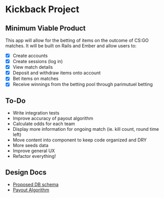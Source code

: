# Kickback Project
## Minimum Viable Product
This app will allow for the betting of items on the outcome of CS:GO matches. It will be built on Rails and Ember and allow users to:

- [X] Create accounts
- [X] Create sessions (log in)
- [X] View match details
- [X] Deposit and withdraw items onto account
- [X] Bet items on matches
- [X] Receive winnings from the betting pool through parimutuel betting

## To-Do
* Write integration tests
* Improve accuracy of payout algorithm
* Calculate odds for each team
* Display more information for ongoing match (ie. kill count, round time left)
* Move content into component to keep code organized and DRY
* More seeds data
* Improve general UX
* Refactor everything!

## Design Docs
* [Proposed DB schema][schema]
* [Payout Algorithm][payout]

[schema]: ./docs/schema.md
[payout]: ./docs/payout.md
